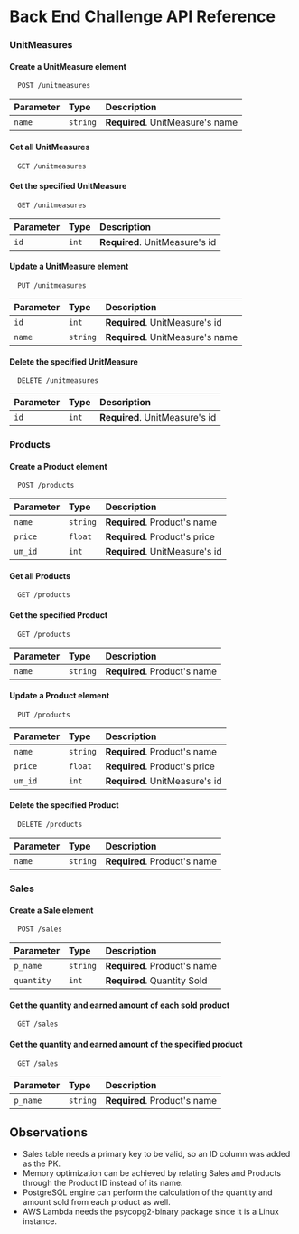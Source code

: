 
# Back End Challenge API Reference


### UnitMeasures

#### Create a UnitMeasure element

```http
  POST /unitmeasures
```

| Parameter | Type     | Description                |
| :-------- | :------- | :------------------------- |
| `name` | `string` | **Required**. UnitMeasure's name |

#### Get all UnitMeasures

```http
  GET /unitmeasures
```

#### Get the specified UnitMeasure

```http
  GET /unitmeasures
```

| Parameter | Type     | Description                |
| :-------- | :------- | :------------------------- |
| `id` | `int` | **Required**. UnitMeasure's id |

#### Update a UnitMeasure element

```http
  PUT /unitmeasures
```

| Parameter | Type     | Description                |
| :-------- | :------- | :------------------------- |
| `id` | `int` | **Required**. UnitMeasure's id |
| `name` | `string` | **Required**. UnitMeasure's name |

#### Delete the specified UnitMeasure

```http
  DELETE /unitmeasures
```

| Parameter | Type     | Description                |
| :-------- | :------- | :------------------------- |
| `id` | `int` | **Required**. UnitMeasure's id |


### Products

#### Create a Product element

```http
  POST /products
```

| Parameter | Type     | Description                |
| :-------- | :------- | :------------------------- |
| `name` | `string` | **Required**. Product's name |
| `price` | `float` | **Required**. Product's price |
| `um_id` | `int` | **Required**. UnitMeasure's id |

#### Get all Products

```http
  GET /products
```

#### Get the specified Product

```http
  GET /products
```

| Parameter | Type     | Description                |
| :-------- | :------- | :------------------------- |
| `name` | `string` | **Required**. Product's name |

#### Update a Product element

```http
  PUT /products
```

| Parameter | Type     | Description                |
| :-------- | :------- | :------------------------- |
| `name` | `string` | **Required**. Product's name |
| `price` | `float` | **Required**. Product's price |
| `um_id` | `int` | **Required**. UnitMeasure's id |

#### Delete the specified Product

```http
  DELETE /products
```

| Parameter | Type     | Description                |
| :-------- | :------- | :------------------------- |
| `name` | `string` | **Required**. Product's name |


### Sales

#### Create a Sale element

```http
  POST /sales
```

| Parameter | Type     | Description                |
| :-------- | :------- | :------------------------- |
| `p_name` | `string` | **Required**. Product's name |
| `quantity` | `int` | **Required**. Quantity Sold |

#### Get the quantity and earned amount of each sold product

```http
  GET /sales
```

#### Get the quantity and earned amount of the specified product

```http
  GET /sales
```

| Parameter | Type     | Description                |
| :-------- | :------- | :------------------------- |
| `p_name` | `string` | **Required**. Product's name |

## Observations

- Sales table needs a primary key to be valid, so an ID column was added as the PK.
- Memory optimization can be achieved by relating Sales and Products through the Product ID instead of its name.
- PostgreSQL engine can perform the calculation of the quantity and amount sold from each product as well.
- AWS Lambda needs the psycopg2-binary package since it is a Linux instance.